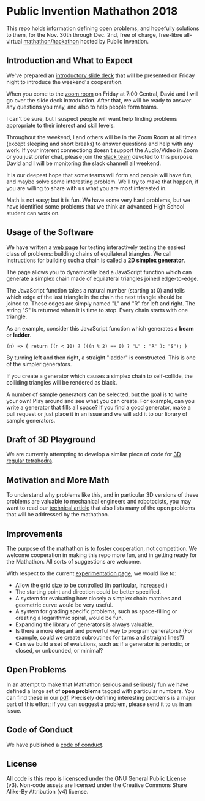 # Public Invention Mathathon 2018

This repo holds information defining open problems, and hopefully solutions to them, for the
Nov. 30th through Dec. 2nd, free of charge, free-libre all-virtual [mathathon/hackathon](https://www.eventbrite.com/e/mathathon-a-cooperative-virtual-mathathon-tickets-50181898409)
hosted by Public Invention.

## Introduction and What to Expect

We've prepared an [introductory slide deck](https://github.com/PubInv/Mathathon-2018-Simplex-Chains/blob/master/Welcome%20to%20the%20Public%20Invention%20Mathathon!.pdf) that will be presented on Friday night to introduce the weekend's cooperation.

When you come to the [zoom room](https://zoom.us/j/5249851441) on Friday at 7:00 Central, David and I will go over the slide deck introduction. After that, we will be ready to answer any questions you may, and also to help people form teams.

I can't be sure, but I suspect people will want help finding problems appropriate to their interest and skill levels.

Throughout the weekend, I and others will be in the Zoom Room at all times (except sleeping and short breaks) to answer questions and help with any work. If your interent connectiong doesn't support the Audio/Video in Zoom or you just prefer
chat, please join the [slack team](https://join.slack.com/t/pubinv-mathathon-2018/shared_invite/enQtNDQwMTgxOTE0MTAyLTc5ZWM5ZmEzZmY1YjA2ZDE4ZTE5YzliNjViY2JmZjhhYTIyMjFiNDY4OWUyYzdmYWY1NTg2ODBmMzk0ODdkOGU) devoted to this purpose.  David and I will be monitoring the slack channell all weekend.

It is our deepest hope that some teams will form and people will have fun, and maybe solve some interesting problem. We'll try to make that happen, if you are willing to share with us what you are most interested in.

Math is not easy; but it is fun.  We have some very hard problems, but we have identified some problems that we think an advanced High School student can work on.

## Usage of the Software

We have written a [web page](https://pubinv.github.io/Mathathon-2018-Simplex-Chains/platforms/index.html) for testing interactively
testing the easiest class of problems: building chains of equilateral triangles.
We call instructions for building such a chain is called a **2D simplex generator**.

The page allows you to dynamically load a JavaScript function which can generate
a simplex chain made of equilateral triangles joined edge-to-edge.

The JavaScript function takes a natural number (starting at 0) and tells which edge of the
last triangle in the chain the next triangle should be joined to. These edges are simply
named "L" and "R" for left and right. The string "S" is returned when it is time to stop.
Every chain starts with one triangle.

As an example, consider this JavaScript function which generates a **beam** or **ladder**.

```
(n) => { return ((n < 10) ? (((n % 2) == 0) ? "L" : "R" ): "S"); }
```

By turning left and then right, a straight "ladder" is constructed.
This is one of the simpler generators.

If you create a generator which causes a simplex chain to self-collide, the colliding
triangles will be rendered as black.

A number of sample generators can be selected, but the goal is to write your own!
Play around and see what you can create. For example, can you write a generator
that fills all space? If you find a good generator, make a pull request or just
place it in an issue and we will add it to our library of sample generators.

## Draft of 3D Playground

We are currently attempting to develop a similar piece of code for [3D regular tetrahedra](https://pubinv.github.io/Mathathon-2018-Simplex-Chains/3Dplayground/index.html).

## Motivation and More Math

To understand why problems like this, and in particular 3D versions of these
problems are valuable to mechanical engineers and robotocists, you may want
to read our [technical article](https://github.com/PubInv/Mathathon-2018-Simplex-Chains/blob/master/SimplexChains.pdf) that also lists many of the open problems that will be addressed
by the mathathon.

## Improvements

The purpose of the mathathon is to foster cooperation, not competition. We welcome cooperation
in making this repo more fun, and in getting ready for the Mathathon. All sorts of
suggestions are welcome.

With respect to the current [experimentation page](https://pubinv.github.io/Mathathon-2018-Simplex-Chains/platforms/index.html),
we would like to:
* Allow the grid size to be controlled (in particular, increased.)
* The starting point and direction could be better specified.
* A system for evaluating how closely a simplex chain matches and geometric curve
would be very useful.
* A system for grading specific problems, such as space-filling or creating a
logarithmic spiral, would be fun.
* Expanding the library of generators is always valuable.
* Is there a more elegant and powerful way to program generators? (For example,
could we create subroutines for turns and straight lines?)
* Can we build a set of evalutions, such as if a generator is periodic, or closed,
or unbounded, or minimal?

## Open Problems

In an attempt to make that Mathathon serious and seriously fun we have defined a
large set of **open problems** tagged with particular numbers.
You can find these in our [pdf](https://github.com/PubInv/Mathathon-2018-Simplex-Chains/blob/master/SimplexChains.pdf). Precisely defining interesting problems is a major part of this
effort; if you can suggest a problem, please send it to us in an issue.

## Code of Conduct

We have published a [code of conduct](https://github.com/PubInv/Mathathon-2018-Simplex-Chains/blob/master/anti-harrassment-policy.txt).

## License

All code is this repo is licensced under the GNU General Public License (v3). Non-code assets
are licensed under the Creative Commons Share Alike-By Attribution (v4) license.

